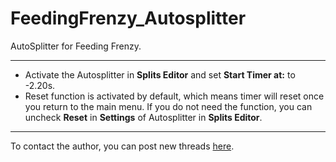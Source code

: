 # FeedingFrenzy_Autosplitter

AutoSplitter for Feeding Frenzy.

---
- Activate the Autosplitter in **Splits Editor** and set **Start Timer at:** to -2.20s.
- Reset function is activated by default, which means timer will reset once you return to the main menu. If you do not need the function, you can uncheck **Reset** in **Settings** of Autosplitter in **Splits Editor**.

---
To contact the author, you can post new threads [here](https://www.speedrun.com/feeding_frenzy/forum).
